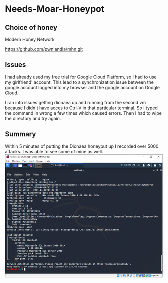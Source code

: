 # Needs-Moar-Honeypot

## Choice of honey

Modern Honey Network

https://github.com/pwnlandia/mhn.git

## Issues

I had already used my free trial for Google Cloud Platform, so I had to use my girlfriend' account. This lead to a synchronization issue between the google account logged into my browser and the google account on Google Cloud.

I ran into issues getting dionaea up and running from the second vm because I didn't have acces to Ctrl-V in that particular terminal. So I typed the command in wrong a few times which caused errors. Then I had to wipe the directory and try again.

## Summary

Within 5 minutes of putting the Dionaea honeyput up I recorded over 5000 attacks. I was able to see some of mine as well.
![alt text](https://github.com/jlangdev/Needs-Moar-Honeypot/blob/master/Capture.PNG)
